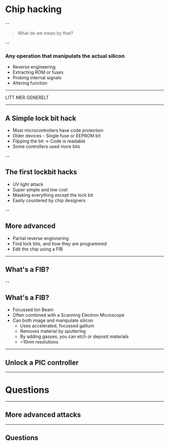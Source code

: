 # Chip hacking

--
> What do we mean by that?

--
### Any operation that manipulats the actual silicon
- Reverse engineering
- Extracting ROM or fuses
- Probing internal signals
- Altering function

---
LITT MER GENERELT

---
## A Simple lock bit hack

- Most microcontrollers have code protection
- Older devices - Single fuse or EEPROM bit
- Flipping the bit -> Code is readable
- Some controllers used more bits

--
## The first lockbit hacks
- UV light attack
- Super simple and low cost
- Masking everything except the lock bit
- Easily countered by chip designers

--
## More advanced
- Partial reverse enginnering
- Find lock bits, and how they are programmed
- Edit the chip using a FIB

---
## What's a FIB?

--
## What's a FIB?
- Focussed Ion Beam
- Often combined with a Scanning Electron Microscope
- Can both image and manipulate silicon
    - Uses accelerated, focussed gallium
    - Removes material by sputtering
    - By adding gasses, you can etch or deposit materials
    - ~10nm resolutions

---
## Unlock a PIC controller


---
# Questions

---
## More advanced attacks



---
## Questions
